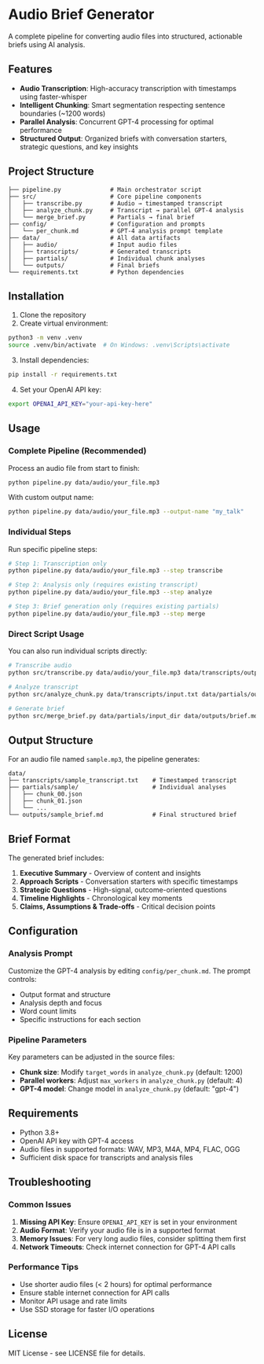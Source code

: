 # Audio Brief Generator

A complete pipeline for converting audio files into structured, actionable briefs using AI analysis.

## Features

- **Audio Transcription**: High-accuracy transcription with timestamps using faster-whisper
- **Intelligent Chunking**: Smart segmentation respecting sentence boundaries (~1200 words)
- **Parallel Analysis**: Concurrent GPT-4 processing for optimal performance
- **Structured Output**: Organized briefs with conversation starters, strategic questions, and key insights

## Project Structure

```
├── pipeline.py              # Main orchestrator script
├── src/                     # Core pipeline components
│   ├── transcribe.py        # Audio → timestamped transcript
│   ├── analyze_chunk.py     # Transcript → parallel GPT-4 analysis
│   └── merge_brief.py       # Partials → final brief
├── config/                  # Configuration and prompts
│   └── per_chunk.md         # GPT-4 analysis prompt template
├── data/                    # All data artifacts
│   ├── audio/               # Input audio files
│   ├── transcripts/         # Generated transcripts
│   ├── partials/            # Individual chunk analyses
│   └── outputs/             # Final briefs
└── requirements.txt         # Python dependencies
```

## Installation

1. Clone the repository
2. Create virtual environment:
```bash
python3 -m venv .venv
source .venv/bin/activate  # On Windows: .venv\Scripts\activate
```

3. Install dependencies:
```bash
pip install -r requirements.txt
```

4. Set your OpenAI API key:
```bash
export OPENAI_API_KEY="your-api-key-here"
```

## Usage

### Complete Pipeline (Recommended)

Process an audio file from start to finish:

```bash
python pipeline.py data/audio/your_file.mp3
```

With custom output name:
```bash
python pipeline.py data/audio/your_file.mp3 --output-name "my_talk"
```

### Individual Steps

Run specific pipeline steps:

```bash
# Step 1: Transcription only
python pipeline.py data/audio/your_file.mp3 --step transcribe

# Step 2: Analysis only (requires existing transcript)
python pipeline.py data/audio/your_file.mp3 --step analyze

# Step 3: Brief generation only (requires existing partials)
python pipeline.py data/audio/your_file.mp3 --step merge
```

### Direct Script Usage

You can also run individual scripts directly:

```bash
# Transcribe audio
python src/transcribe.py data/audio/your_file.mp3 data/transcripts/output.txt

# Analyze transcript
python src/analyze_chunk.py data/transcripts/input.txt data/partials/output_dir

# Generate brief
python src/merge_brief.py data/partials/input_dir data/outputs/brief.md
```

## Output Structure

For an audio file named `sample.mp3`, the pipeline generates:

```
data/
├── transcripts/sample_transcript.txt    # Timestamped transcript
├── partials/sample/                     # Individual analyses
│   ├── chunk_00.json
│   ├── chunk_01.json
│   └── ...
└── outputs/sample_brief.md              # Final structured brief
```

## Brief Format

The generated brief includes:

1. **Executive Summary** - Overview of content and insights
2. **Approach Scripts** - Conversation starters with specific timestamps
3. **Strategic Questions** - High-signal, outcome-oriented questions
4. **Timeline Highlights** - Chronological key moments
5. **Claims, Assumptions & Trade-offs** - Critical decision points

## Configuration

### Analysis Prompt

Customize the GPT-4 analysis by editing `config/per_chunk.md`. The prompt controls:
- Output format and structure
- Analysis depth and focus
- Word count limits
- Specific instructions for each section

### Pipeline Parameters

Key parameters can be adjusted in the source files:
- **Chunk size**: Modify `target_words` in `analyze_chunk.py` (default: 1200)
- **Parallel workers**: Adjust `max_workers` in `analyze_chunk.py` (default: 4)
- **GPT-4 model**: Change model in `analyze_chunk.py` (default: "gpt-4")

## Requirements

- Python 3.8+
- OpenAI API key with GPT-4 access
- Audio files in supported formats: WAV, MP3, M4A, MP4, FLAC, OGG
- Sufficient disk space for transcripts and analysis files

## Troubleshooting

### Common Issues

1. **Missing API Key**: Ensure `OPENAI_API_KEY` is set in your environment
2. **Audio Format**: Verify your audio file is in a supported format
3. **Memory Issues**: For very long audio files, consider splitting them first
4. **Network Timeouts**: Check internet connection for GPT-4 API calls

### Performance Tips

- Use shorter audio files (< 2 hours) for optimal performance
- Ensure stable internet connection for API calls
- Monitor API usage and rate limits
- Use SSD storage for faster I/O operations

## License

MIT License - see LICENSE file for details.